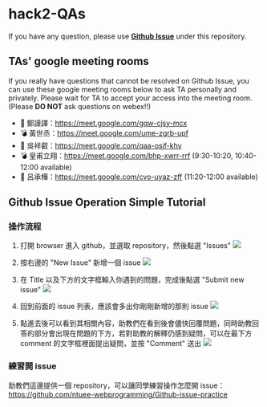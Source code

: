 # hack2-QAs
If you have any question, please use [**Github Issue**](https://github.com/ntuee-webprogramming/hack2-QAs/issues) under this repository.

## TAs' google meeting rooms
If you really have questions that cannot be resolved on Github Issue, you can use these google meeting rooms below to ask TA personally and privately. Please wait for TA to accept your access into the meeting room.
(Please **DO NOT** ask questions on webex!!)

* 🚩  鄭謹譯：https://meet.google.com/gqw-cjsy-mcx
* 💣  黃世丞：https://meet.google.com/ume-zgrb-upf
* 🚩  吳祥叡：https://meet.google.com/qaa-osjf-khv
* 💣  皇甫立翔：https://meet.google.com/bhp-xwrr-rrf  (9:30-10:20, 10:40-12:00 available)
* 🚩  呂承樺：https://meet.google.com/cvo-uyaz-zff  (11:20-12:00 available)

## Github Issue Operation Simple Tutorial
### 操作流程

1. 打開 browser 進入 github，並選取 repository，然後點選 "Issues"
![](https://i.imgur.com/WkT8pUv.png)

2. 按右邊的 "New Issue" 新增一個 issue
![](https://i.imgur.com/R16yot6.png)

3. 在 Title 以及下方的文字框輸入你遇到的問題，完成後點選 "Submit new issue"
![](https://i.imgur.com/jnlUDqm.png)

4. 回到前面的 issue 列表，應該會多出你剛剛新增的那則 issue
![](https://i.imgur.com/P4yNvcW.png)

5. 點進去後可以看到其相關內容，助教們在看到後會儘快回覆問題，同時助教回答的部分會出現在問題的下方，若對助教的解釋仍感到疑問，可以在最下方 comment 的文字框裡面提出疑問，並按 "Comment" 送出
![](https://i.imgur.com/ZODFKwC.png)


### 練習開 issue

助教們這邊提供一個 repository，可以讓同學練習操作怎麼開 issue：
https://github.com/ntuee-webprogramming/Github-issue-practice
